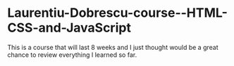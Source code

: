 # Laurentiu-Dobrescu-course--HTML-CSS-and-JavaScript

This is a course that will last 8 weeks and I just thought would be a great chance to review everything I learned so far.
